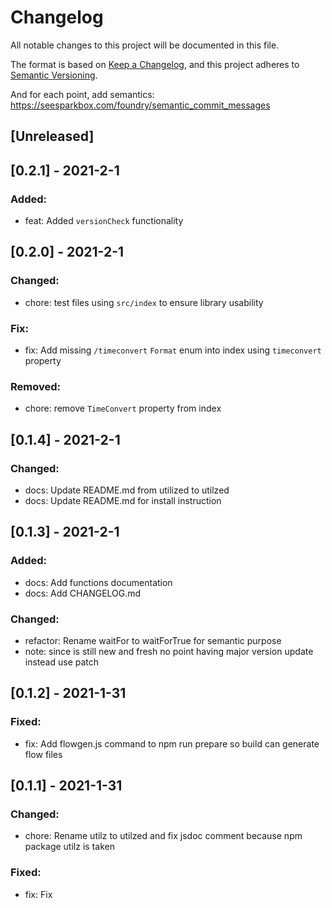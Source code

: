 # Changelog
All notable changes to this project will be documented in this file.

The format is based on [Keep a Changelog](https://keepachangelog.com/en/1.0.0/),
and this project adheres to [Semantic Versioning](https://semver.org/spec/v2.0.0.html).

And for each point, add semantics:
https://seesparkbox.com/foundry/semantic_commit_messages

## [Unreleased]

## [0.2.1] - 2021-2-1
### Added:
- feat: Added `versionCheck` functionality
## [0.2.0] - 2021-2-1
### Changed:
- chore: test files using `src/index` to ensure library usability

### Fix:
- fix: Add missing `/timeconvert` `Format` enum into index using `timeconvert` property

### Removed:
- chore: remove `TimeConvert` property from index

## [0.1.4] - 2021-2-1
### Changed:
- docs: Update README.md from utilized to utilzed
- docs: Update README.md for install instruction
## [0.1.3] - 2021-2-1
### Added:
- docs: Add functions documentation
- docs: Add CHANGELOG.md

### Changed:
- refactor: Rename waitFor to waitForTrue for semantic purpose
- note: since is still new and fresh no point having major version update
  instead use patch
## [0.1.2] - 2021-1-31
### Fixed:
- fix: Add flowgen.js command to npm run prepare so build can generate flow files

## [0.1.1] - 2021-1-31
### Changed:
- chore: Rename utilz to utilzed and fix jsdoc comment because npm package utilz is taken

### Fixed:
- fix: Fix
